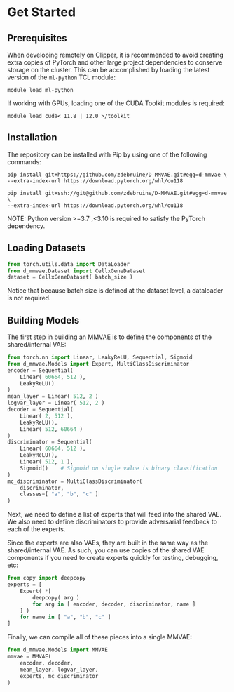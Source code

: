 # Get Started

## Prerequisites
When developing remotely on Clipper, it is recommended to avoid creating extra copies of PyTorch and other large project dependencies to conserve storage on the cluster. This can be accomplished by loading the latest version of the `ml-python` TCL module:
```
module load ml-python
```
If working with GPUs, loading one of the CUDA Toolkit modules is required:
```
module load cuda< 11.8 | 12.0 >/toolkit
```

## Installation
The repository can be installed with Pip by using one of the following commands:
```
pip install git+https://github.com/zdebruine/D-MMVAE.git#egg=d-mmvae \
--extra-index-url https://download.pytorch.org/whl/cu118
```
```
pip install git+ssh://git@github.com/zdebruine/D-MMVAE.git#egg=d-mmvae \
--extra-index-url https://download.pytorch.org/whl/cu118
```
NOTE: Python version >=3.7 ,<3.10 is required to satisfy the PyTorch dependency.

## Loading Datasets
```Python
from torch.utils.data import DataLoader
from d_mmvae.Dataset import CellxGeneDataset
dataset = CellxGeneDataset( batch_size )
```
Notice that because batch size is defined at the dataset level, a dataloader is not required. 

## Building Models
The first step in building an MMVAE is to define the components of the shared/internal VAE:
```Python
from torch.nn import Linear, LeakyReLU, Sequential, Sigmoid
from d_mmvae.Models import Expert, MultiClassDiscriminator
encoder = Sequential(
    Linear( 60664, 512 ),
    LeakyReLU()
)
mean_layer = Linear( 512, 2 )
logvar_layer = Linear( 512, 2 )
decoder = Sequential(
    Linear( 2, 512 ),
    LeakyReLU(),
    Linear( 512, 60664 )
)
discriminator = Sequential(
    Linear( 60664, 512 ),
    LeakyReLU(),
    Linear( 512, 1 ),
    Sigmoid()    # Sigmoid on single value is binary classification
)
mc_discriminator = MultiClassDiscriminator(
    discriminator,
    classes=[ "a", "b", "c" ]
)
```

Next, we need to define a list of experts that will feed into the shared VAE. We also need to define discriminators to provide adversarial feedback to each of the experts.

Since the experts are also VAEs, they are built in the same way as the shared/internal VAE. As such, you can use copies of the shared VAE components if you need to create experts quickly for testing, debugging, etc:
```Python
from copy import deepcopy
experts = [
    Expert( *[
        deepcopy( arg )
        for arg in [ encoder, decoder, discriminator, name ]
    ] )
    for name in [ "a", "b", "c" ]
]
```

Finally, we can compile all of these pieces into a single MMVAE:
```Python
from d_mmvae.Models import MMVAE
mmvae = MMVAE(
    encoder, decoder,
    mean_layer, logvar_layer,
    experts, mc_discriminator
)
```